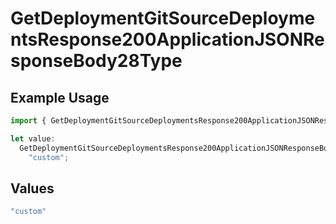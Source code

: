 # GetDeploymentGitSourceDeploymentsResponse200ApplicationJSONResponseBody28Type

## Example Usage

```typescript
import { GetDeploymentGitSourceDeploymentsResponse200ApplicationJSONResponseBody28Type } from "@vercel/sdk/models/getdeploymentop.js";

let value:
  GetDeploymentGitSourceDeploymentsResponse200ApplicationJSONResponseBody28Type =
    "custom";
```

## Values

```typescript
"custom"
```